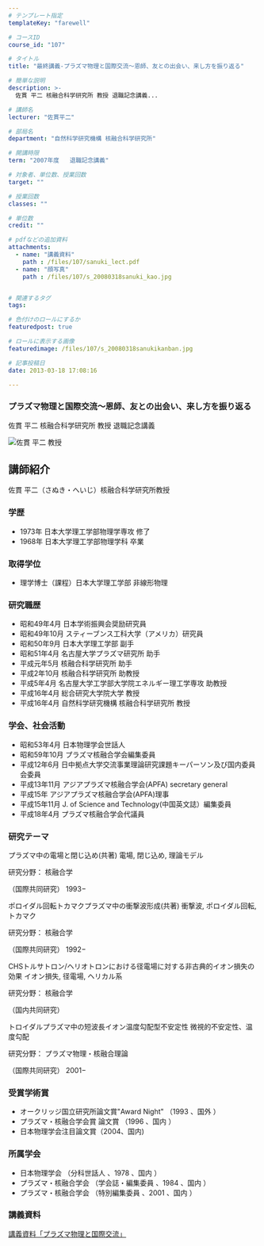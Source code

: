 ```yaml
---
# テンプレート指定
templateKey: "farewell"

# コースID
course_id: "107"

# タイトル
title: "最終講義-プラズマ物理と国際交流〜恩師、友との出会い、来し方を振り返る"

# 簡単な説明
description: >-
  佐貫 平二 核融合科学研究所 教授 退職記念講義...

# 講師名
lecturer: "佐貫平二"

# 部局名
department: "自然科学研究機構 核融合科学研究所"

# 開講時限
term: "2007年度	退職記念講義"

# 対象者、単位数、授業回数
target: ""

# 授業回数
classes: ""

# 単位数
credit: ""

# pdfなどの追加資料
attachments: 
  - name: "講義資料" 
    path : /files/107/sanuki_lect.pdf
  - name: "顔写真" 
    path : /files/107/s_20080318sanuki_kao.jpg


# 関連するタグ
tags:

# 色付けのロールにするか
featuredpost: true

# ロールに表示する画像
featuredimage: /files/107/s_20080318sanukikanban.jpg

# 記事投稿日
date: 2013-03-18 17:08:16

---
```

### プラズマ物理と国際交流〜恩師、友との出会い、来し方を振り返る 

佐貫 平二 核融合科学研究所 教授 退職記念講義

![佐貫 平二 教授](/files/107/s_20080318sanuki_kao.jpg) 
## 講師紹介

佐貫 平二（さぬき・へいじ）核融合科学研究所教授 

### 学歴

  * 1973年 日本大学理工学部物理学専攻 修了
  * 1968年 日本大学理工学部物理学科 卒業

### 取得学位

  * 理学博士（課程）日本大学理工学部 非線形物理

### 研究職歴

  * 昭和49年4月 日本学術振興会奨励研究員
  * 昭和49年10月 スティーブンス工科大学（アメリカ）研究員
  * 昭和50年9月 日本大学理工学部 副手
  * 昭和51年4月 名古屋大学プラズマ研究所 助手
  * 平成元年5月 核融合科学研究所 助手
  * 平成2年10月 核融合科学研究所 助教授
  * 平成5年4月 名古屋大学工学部大学院エネルギー理工学専攻 助教授
  * 平成16年4月 総合研究大学院大学 教授
  * 平成16年4月 自然科学研究機構 核融合科学研究所 教授

### 学会、社会活動

  * 昭和53年4月 日本物理学会世話人
  * 昭和59年10月 プラズマ核融合学会編集委員
  * 平成12年6月 日中拠点大学交流事業理論研究課題キーパーソン及び国内委員会委員
  * 平成13年11月 アジアプラズマ核融合学会(APFA) secretary general
  * 平成15年 アジアプラズマ核融合学会(APFA)理事
  * 平成15年11月 J. of Science and Technology(中国英文誌）編集委員
  * 平成18年4月 プラズマ核融合学会代議員

### 研究テーマ

プラズマ中の電場と閉じ込め(共著) 電場, 閉じ込め, 理論モデル 

研究分野： 核融合学 

（国際共同研究） 1993−

ポロイダル回転トカマクプラズマ中の衝撃波形成(共著) 衝撃波, ポロイダル回転, トカマク

研究分野： 核融合学 

（国際共同研究） 1992−

CHSトルサトロン/ヘリオトロンにおける径電場に対する非古典的イオン損失の効果 イオン損失, 径電場, ヘリカル系 

研究分野： 核融合学 

（国内共同研究）

トロイダルプラズマ中の短波長イオン温度勾配型不安定性 微視的不安定性、温度勾配 

研究分野： プラズマ物理・核融合理論

（国際共同研究） 2001−  

### 受賞学術賞

  * オークリッジ国立研究所論文賞"Award Night" （1993 、国外 ）
  * プラズマ・核融合学会賞 論文賞 （1996 、国内 ）
  * 日本物理学会注目論文賞（2004、国内)

### 所属学会

  * 日本物理学会 （分科世話人 、1978 、国内 ）
  * プラズマ・核融合学会 （学会誌・編集委員 、1984 、国内 ）
  * プラズマ・核融合学会 （特別編集委員 、2001 、国内 ）
### 講義資料


[講義資料「プラズマ物理と国際交流」](/files/107/sanuki_lect.pdf) 

